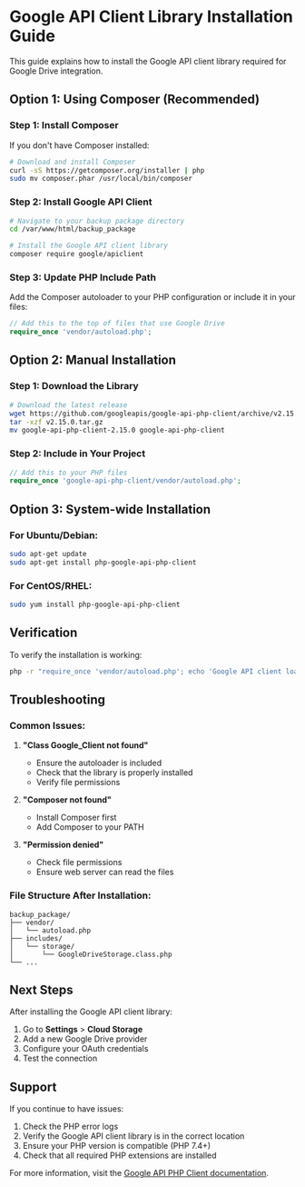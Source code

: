# Google API Client Library Installation Guide

This guide explains how to install the Google API client library required for Google Drive integration.

## Option 1: Using Composer (Recommended)

### Step 1: Install Composer
If you don't have Composer installed:

```bash
# Download and install Composer
curl -sS https://getcomposer.org/installer | php
sudo mv composer.phar /usr/local/bin/composer
```

### Step 2: Install Google API Client
```bash
# Navigate to your backup package directory
cd /var/www/html/backup_package

# Install the Google API client library
composer require google/apiclient
```

### Step 3: Update PHP Include Path
Add the Composer autoloader to your PHP configuration or include it in your files:

```php
// Add this to the top of files that use Google Drive
require_once 'vendor/autoload.php';
```

## Option 2: Manual Installation

### Step 1: Download the Library
```bash
# Download the latest release
wget https://github.com/googleapis/google-api-php-client/archive/v2.15.0.tar.gz
tar -xzf v2.15.0.tar.gz
mv google-api-php-client-2.15.0 google-api-php-client
```

### Step 2: Include in Your Project
```php
// Add this to your PHP files
require_once 'google-api-php-client/vendor/autoload.php';
```

## Option 3: System-wide Installation

### For Ubuntu/Debian:
```bash
sudo apt-get update
sudo apt-get install php-google-api-php-client
```

### For CentOS/RHEL:
```bash
sudo yum install php-google-api-php-client
```

## Verification

To verify the installation is working:

```bash
php -r "require_once 'vendor/autoload.php'; echo 'Google API client loaded successfully';"
```

## Troubleshooting

### Common Issues:

1. **"Class Google_Client not found"**
   - Ensure the autoloader is included
   - Check that the library is properly installed
   - Verify file permissions

2. **"Composer not found"**
   - Install Composer first
   - Add Composer to your PATH

3. **"Permission denied"**
   - Check file permissions
   - Ensure web server can read the files

### File Structure After Installation:
```
backup_package/
├── vendor/
│   └── autoload.php
├── includes/
│   └── storage/
│       └── GoogleDriveStorage.class.php
└── ...
```

## Next Steps

After installing the Google API client library:

1. Go to **Settings** > **Cloud Storage**
2. Add a new Google Drive provider
3. Configure your OAuth credentials
4. Test the connection

## Support

If you continue to have issues:

1. Check the PHP error logs
2. Verify the Google API client library is in the correct location
3. Ensure your PHP version is compatible (PHP 7.4+)
4. Check that all required PHP extensions are installed

For more information, visit the [Google API PHP Client documentation](https://github.com/googleapis/google-api-php-client).
